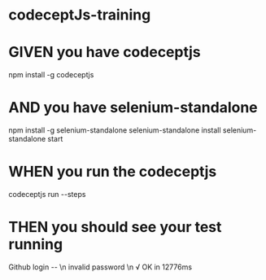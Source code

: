 # codeceptJs-training

# GIVEN you have codeceptjs
 npm install -g codeceptjs
# AND you have selenium-standalone
  npm install -g selenium-standalone
  selenium-standalone install
  selenium-standalone start
 # WHEN you run the codeceptjs
  codeceptjs run --steps
 # THEN you should see your test running
  Github login -- \n
  invalid password \n
  √ OK in 12776ms


